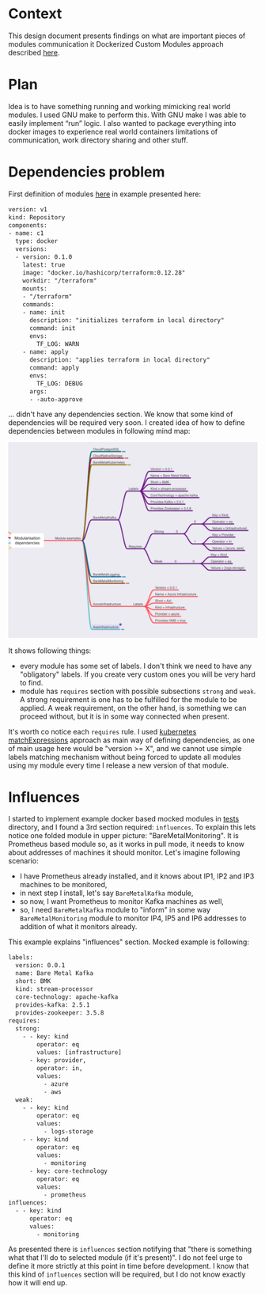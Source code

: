 # Context

This design document presents findings on what are important pieces of modules communication it Dockerized Custom Modules approach described [here](./modularization-approaches.md). 

# Plan 

Idea is to have something running and working mimicking real world modules. I used GNU make to perform this. With GNU make I was able to easily implement “run” logic. I also wanted to package everything into docker images to experience real world containers limitations of communication, work directory sharing and other stuff. 

# Dependencies problem

First definition of modules [here](https://github.com/mkyc/epiphany-wrapper-poc-repo/blob/master/v1.yaml) in example presented here: 

```
version: v1
kind: Repository
components:
- name: c1
  type: docker
  versions:
  - version: 0.1.0
    latest: true
    image: "docker.io/hashicorp/terraform:0.12.28"
    workdir: "/terraform"
    mounts: 
    - "/terraform"
    commands:
    - name: init
      description: "initializes terraform in local directory"
      command: init
      envs:
        TF_LOG: WARN
    - name: apply
      description: "applies terraform in local directory"
      command: apply
      envs:
        TF_LOG: DEBUG
      args:
      - -auto-approve
```

... didn't have any dependencies section. We know that some kind of dependencies will be required very soon. I created idea of how to define dependencies between modules in following mind map: 

![mm](./dependencies.png)

It shows following things: 
 * every module has some set of labels. I don't think we need to have any "obligatory" labels. If you create very custom ones you will be very hard to find. 
 * module has `requires` section with possible subsections `strong` and `weak`. A strong requirement is one has to be fulfilled for the module to be applied. A weak requirement, on the other hand, is something we can proceed without, but it is in some way connected when present. 
 
It's worth co notice each `requires` rule. I used [kubernetes matchExpressions](https://kubernetes.io/docs/concepts/overview/working-with-objects/labels/#resources-that-support-set-based-requirements) approach as main way of defining dependencies, as one of main usage here would be "version >= X", and we cannot use simple labels matching mechanism without being forced to update all modules using my module every time I release a new version of that module.   
 
# Influences

I started to implement example docker based mocked modules in [tests](./cpt-tests) directory, and I found a 3rd section required: `influences`. To explain this lets notice one folded module in upper picture: "BareMetalMonitoring". It is Prometheus based module so, as it works in pull mode, it needs to know about addresses of machines it should monitor. Let's imagine following scenario:
 * I have Prometheus already installed, and it knows about IP1, IP2 and IP3 machines to be monitored,  
 * in next step I install, let's say `BareMetalKafka` module, 
 * so now, I want Prometheus to monitor Kafka machines as well,  
 * so, I need `BareMetalKafka` module to "inform" in some way `BareMetalMonitoring` module to monitor IP4, IP5 and IP6 addresses to addition of what it monitors already. 
 
This example explains "influences" section. Mocked example is following: 

```
labels:
  version: 0.0.1
  name: Bare Metal Kafka
  short: BMK
  kind: stream-processor
  core-technology: apache-kafka
  provides-kafka: 2.5.1
  provides-zookeeper: 3.5.8
requires:
  strong:
    - - key: kind
        operator: eq
        values: [infrastructure]
      - key: provider,
        operator: in,
        values:
          - azure
          - aws
  weak:
    - - key: kind
        operator: eq
        values:
          - logs-storage
    - - key: kind
        operator: eq
        values:
          - monitoring
      - key: core-technology
        operator: eq
        values:
          - prometheus
influences:
  - - key: kind
      operator: eq
      values:
        - monitoring
```

As presented there is `influences` section notifying that "there is something what that I'll do to selected module (if it's present)". I do not feel urge to define it more strictly at this point in time before development. I know that this kind of `influences` section will be required, but I do not know exactly how it will end up.  
